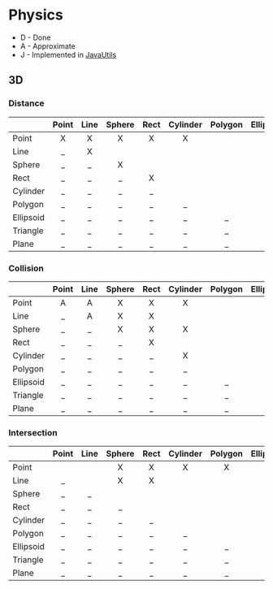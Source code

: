 # Physics

- D - Done
- A - Approximate
- J - Implemented in
  [JavaUtils](https://github.com/G43riko/JavaUtils/blob/master/GLib2/src/main/java/org/physics/physics.md)

## 3D

### Distance

|           | Point | Line | Sphere | Rect | Cylinder | Polygon | Ellipsoid | Triangle | Plane |
| :-------- | :---: | :--: | :----: | :--: | :------: | :-----: | :-------: | :------: | :---: |
| Point     |   X   |  X   |   X    |  X   |    X     |         |           |          |       |
| Line      |   _   |  X   |        |      |          |         |           |          |       |
| Sphere    |   _   |  _   |   X    |      |          |         |           |          |       |
| Rect      |   _   |  _   |   _    |  X   |          |         |           |          |       |
| Cylinder  |   _   |  _   |   _    |  _   |          |         |           |          |       |
| Polygon   |   _   |  _   |   _    |  _   |    _     |         |           |          |       |
| Ellipsoid |   _   |  _   |   _    |  _   |    _     |    _    |           |          |       |
| Triangle  |   _   |  _   |   _    |  _   |    _     |    _    |     _     |          |       |
| Plane     |   _   |  _   |   _    |  _   |    _     |    _    |     _     |    _     |       |

### Collision

|           | Point | Line | Sphere | Rect | Cylinder | Polygon | Ellipsoid | Triangle | Plane |
| :-------- | :---: | :--: | :----: | :--: | :------: | :-----: | :-------: | :------: | :---: |
| Point     |   A   |  A   |   X    |  X   |    X     |         |     X     |          |       |
| Line      |   _   |  A   |   X    |  X   |          |         |     X     |          |       |
| Sphere    |   _   |  _   |   X    |  X   |    X     |         |           |          |       |
| Rect      |   _   |  _   |   _    |  X   |          |         |           |          |       |
| Cylinder  |   _   |  _   |   _    |  _   |    X     |         |     J     |          |       |
| Polygon   |   _   |  _   |   _    |  _   |    _     |         |           |          |       |
| Ellipsoid |   _   |  _   |   _    |  _   |    _     |    _    |     J     |          |       |
| Triangle  |   _   |  _   |   _    |  _   |    _     |    _    |     _     |          |       |
| Plane     |   _   |  _   |   _    |  _   |    _     |    _    |     _     |    _     |       |

### Intersection

|           | Point | Line | Sphere | Rect | Cylinder | Polygon | Ellipsoid | Triangle | Plane |
| :-------- | :---: | :--: | :----: | :--: | :------: | :-----: | :-------: | :------: | :---: |
| Point     |       |      |   X    |  X   |    X     |    X    |           |          |       |
| Line      |   _   |      |   X    |  X   |          |         |           |          |       |
| Sphere    |   _   |  _   |        |      |          |         |           |          |       |
| Rect      |   _   |  _   |   _    |      |          |         |           |          |       |
| Cylinder  |   _   |  _   |   _    |  _   |          |         |           |          |       |
| Polygon   |   _   |  _   |   _    |  _   |    _     |         |           |          |       |
| Ellipsoid |   _   |  _   |   _    |  _   |    _     |    _    |           |          |       |
| Triangle  |   _   |  _   |   _    |  _   |    _     |    _    |     _     |          |       |
| Plane     |   _   |  _   |   _    |  _   |    _     |    _    |     _     |    _     |       |
